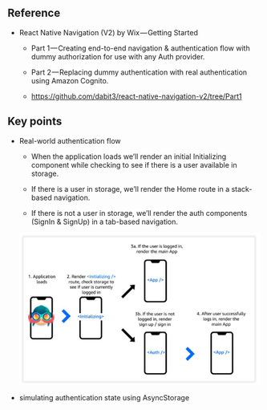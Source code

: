 
## Reference
- React Native Navigation (V2) by Wix — Getting Started
  - Part 1 — Creating end-to-end navigation & authentication flow with dummy authorization for use with any Auth provider.

  - Part 2 — Replacing dummy authentication with real authentication using Amazon Cognito.

  - https://github.com/dabit3/react-native-navigation-v2/tree/Part1

## Key points
- Real-world authentication flow
  - When the application loads we’ll render an initial Initializing component while checking to see if there is a user available in storage.
  
  - If there is a user in storage, we’ll render the Home route in a stack-based navigation.
  
  - If there is not a user in storage, we’ll render the auth components (SignIn & SignUp) in a tab-based navigation.

  ![Auth workflow](_notes/rn-auth-workflow.jpeg)

- simulating authentication state using AsyncStorage 